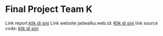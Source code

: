 # Final Project Team K

Link report:[klik di sini](http://jadwalku.web.id)
Link website jadwalku.web.id: [Klik di sini](http://jadwalku.web.id/)
link source code: [klik di sini](SourceCodeIMK)

